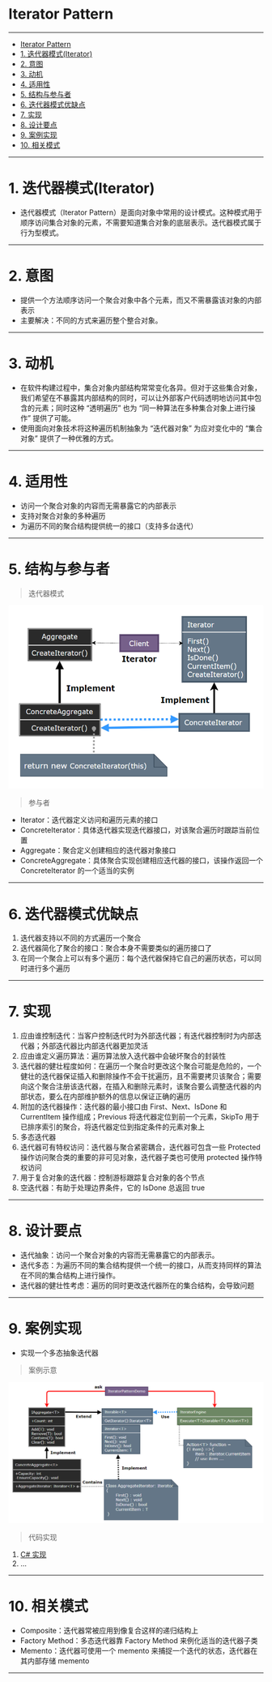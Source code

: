 # Iterator Pattern

---

- [Iterator Pattern](#iterator-pattern)
- [1. 迭代器模式(Iterator)](#1-迭代器模式iterator)
- [2. 意图](#2-意图)
- [3. 动机](#3-动机)
- [4. 适用性](#4-适用性)
- [5. 结构与参与者](#5-结构与参与者)
- [6. 迭代器模式优缺点](#6-迭代器模式优缺点)
- [7. 实现](#7-实现)
- [8. 设计要点](#8-设计要点)
- [9. 案例实现](#9-案例实现)
- [10. 相关模式](#10-相关模式)

---
# 1. 迭代器模式(Iterator)

- 迭代器模式（Iterator Pattern）是面向对象中常用的设计模式。这种模式用于顺序访问集合对象的元素，不需要知道集合对象的底层表示。迭代器模式属于行为型模式。

---
# 2. 意图

- 提供一个方法顺序访问一个聚合对象中各个元素，而又不需暴露该对象的内部表示
- 主要解决：不同的方式来遍历整个整合对象。

---
# 3. 动机

- 在软件构建过程中，集合对象内部结构常常变化各异。但对于这些集合对象，我们希望在不暴露其内部结构的同时，可以让外部客户代码透明地访问其中包含的元素；同时这种 “透明遍历” 也为 “同一种算法在多种集合对象上进行操作” 提供了可能。
- 使用面向对象技术将这种遍历机制抽象为 “迭代器对象” 为应对变化中的 “集合对象” 提供了一种优雅的方式。

---
# 4. 适用性

- 访问一个聚合对象的内容而无需暴露它的内部表示
- 支持对聚合对象的多种遍历
- 为遍历不同的聚合结构提供统一的接口（支持多台迭代）

---
# 5. 结构与参与者

> 迭代器模式

  ![迭代器模式](img/迭代器模式设计.png)

> 参与者

- Iterator：迭代器定义访问和遍历元素的接口
- ConcreteIterator：具体迭代器实现迭代器接口，对该聚合遍历时跟踪当前位置
- Aggregate：聚合定义创建相应的迭代器对象接口
- ConcreteAggregate：具体聚合实现创建相应迭代器的接口，该操作返回一个 ConcreteIterator 的一个适当的实例

---
# 6. 迭代器模式优缺点

1. 迭代器支持以不同的方式遍历一个聚合
2. 迭代器简化了聚合的接口：聚合本身不需要类似的遍历接口了
3. 在同一个聚合上可以有多个遍历：每个迭代器保持它自己的遍历状态，可以同时进行多个遍历

---
# 7. 实现

1. 应由谁控制迭代：当客户控制迭代时为外部迭代器；有迭代器控制时为内部迭代器；外部迭代器比内部迭代器更加灵活
2. 应由谁定义遍历算法：遍历算法放入迭代器中会破坏聚合的封装性
3. 迭代器的健壮程度如何：在遍历一个聚合时更改这个聚合可能是危险的，一个健壮的迭代器保证插入和删除操作不会干扰遍历，且不需要拷贝该聚合；需要向这个聚合注册该迭代器，在插入和删除元素时，该聚合要么调整迭代器的内部状态，要么在内部维护额外的信息以保证正确的遍历
4. 附加的迭代器操作：迭代器的最小接口由 First、Next、IsDone 和 CurrentItem 操作组成；Previous 将迭代器定位到前一个元素，SkipTo 用于已排序索引的聚合，将迭代器定位到指定条件的元素对象上
5. 多态迭代器
6. 迭代器可有特权访问：迭代器与聚合紧密耦合，迭代器可包含一些 Protected 操作访问聚合类的重要的非可见对象，迭代器子类也可使用 protected 操作特权访问
7. 用于复合对象的迭代器：控制游标跟踪复合对象的各个节点
8. 空迭代器：有助于处理边界条件，它的 IsDone 总返回 true

---
# 8. 设计要点

- 迭代抽象：访问一个聚合对象的内容而无需暴露它的内部表示。
- 迭代多态：为遍历不同的集合结构提供一个统一的接口，从而支持同样的算法在不同的集合结构上进行操作。
- 迭代器的健壮性考虑：遍历的同时更改迭代器所在的集合结构，会导致问题

---
# 9. 案例实现

- 实现一个多态抽象迭代器

> 案例示意

  ![案例](img/迭代器模式案例.png)

> 代码实现

1. [C# 实现](/【设计模式】程序参考/DesignPatterns%20For%20CSharp/Behavioral%20Patterns/Iterator/Iterator.cs)
2. ...

---
# 10. 相关模式

- Composite：迭代器常被应用到像复合这样的递归结构上
- Factory Method：多态迭代器靠 Factory Method 来例化适当的迭代器子类
- Memento：迭代器可使用一个 memento 来捕捉一个迭代的状态，迭代器在其内部存储 memento

---